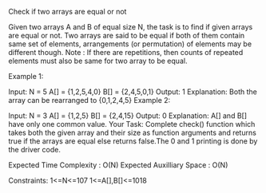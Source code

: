Check if two arrays are equal or not

Given two arrays A and B of equal size N, the task is to find if given arrays are equal or not. Two arrays are said to be equal if both of them contain same set of elements, arrangements (or permutation) of elements may be different though.
Note : If there are repetitions, then counts of repeated elements must also be same for two array to be equal.

Example 1:

Input:
N = 5
A[] = {1,2,5,4,0}
B[] = {2,4,5,0,1}
Output: 1
Explanation: Both the array can be 
rearranged to {0,1,2,4,5}
Example 2:

Input:
N = 3
A[] = {1,2,5}
B[] = {2,4,15}
Output: 0
Explanation: A[] and B[] have only 
one common value.
Your Task:
Complete check() function which takes both the given array and their size as function arguments and returns true if the arrays are equal else returns false.The 0 and 1 printing is done by the driver code.

Expected Time Complexity : O(N)
Expected Auxilliary Space : O(N)

Constraints:
1<=N<=107
1<=A[],B[]<=1018